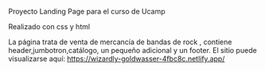 Proyecto Landing Page para el curso de Ucamp

Realizado con css y html

La página trata de venta de mercancía de bandas de rock , contiene header,jumbotron,catálogo, un pequeño adicional y un footer.
El sitio puede visualizarse aquí: https://wizardly-goldwasser-4fbc8c.netlify.app/
